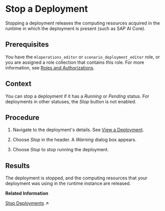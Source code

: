<!-- loioaa127da70b224c1c854fc4b1d3144647 -->

# Stop a Deployment

Stopping a deployment releases the computing resources acquired in the runtime in which the deployment is present \(such as SAP AI Core\).



<a name="loioaa127da70b224c1c854fc4b1d3144647__prereq_yt5_srb_wxb"/>

## Prerequisites

You have the `mloperations_editor` or `scenario_deployment_editor` role, or you are assigned a role collection that contains this role. For more information, see [Roles and Authorizations](https://help.sap.com/docs/ai-launchpad/sap-ai-launchpad/roles-and-authorizations).



<a name="loioaa127da70b224c1c854fc4b1d3144647__context_pqc_trb_wxb"/>

## Context

You can stop a deployment if it has a *Running* or *Pending* status. For deployments in other statuses, the *Stop* button is not enabled.



<a name="loioaa127da70b224c1c854fc4b1d3144647__steps_nh3_trb_wxb"/>

## Procedure

1.  Navigate to the deployment's details. See [View a Deployment](https://help.sap.com/docs/AI_LAUNCHPAD/92d77f26188e4582897b9106b9cb72e0/d6f793e11145488daac3d1b7229a052a.html).

2.  Choose *Stop* in the header. A *Warning* dialog box appears.

3.  Choose *Stop* to stop running the deployment.




<a name="loioaa127da70b224c1c854fc4b1d3144647__result_jkn_trb_wxb"/>

## Results

The deployment is stopped, and the computing resources that your deployment was using in the runtime instance are released.

**Related Information**  


[Stop Deployments](https://help.sap.com/viewer/2d6c5984063c40a59eda62f4a9135bee/CLOUD/en-US/b7d2577088c84417bbab370173d38cd8.html "") :arrow_upper_right:

